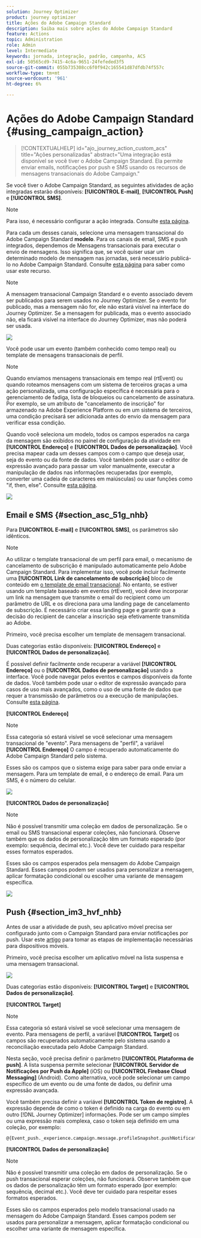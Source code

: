 ```yaml
---
solution: Journey Optimizer
product: journey optimizer
title: Ações do Adobe Campaign Standard
description: Saiba mais sobre ações do Adobe Campaign Standard
feature: Actions
topic: Administration
role: Admin
level: Intermediate
keywords: jornada, integração, padrão, campanha, ACS
exl-id: 50565cd9-7415-4c6a-9651-24fefeded3f5
source-git-commit: 055b735308cc6f0f942c165541d87dfdb74f557c
workflow-type: tm+mt
source-wordcount: '961'
ht-degree: 6%

---
```


# Ações do Adobe Campaign Standard {#using_campaign_action}

>[!CONTEXTUALHELP]
>id="ajo_journey_action_custom_acs"
>title="Ações personalizadas"
>abstract="Uma integração está disponível se você tiver o Adobe Campaign Standard. Ela permite enviar emails, notificações por push e SMS usando os recursos de mensagens transacionais do Adobe Campaign."

Se você tiver o Adobe Campaign Standard, as seguintes atividades de ação integradas estarão disponíveis: **[!UICONTROL E-mail]**, **[!UICONTROL Push]** e **[!UICONTROL SMS]**.

>[!NOTE]
>
>Para isso, é necessário configurar a ação integrada. Consulte [esta página](../action/acs-action.md).

Para cada um desses canais, selecione uma mensagem transacional do Adobe Campaign Standard **modelo**. Para os canais de email, SMS e push integrados, dependemos de Mensagens transacionais para executar o envio de mensagens. Isso significa que, se você quiser usar um determinado modelo de mensagem nas jornadas, será necessário publicá-lo no Adobe Campaign Standard. Consulte [esta página](https://experienceleague.adobe.com/docs/campaign-standard/using/communication-channels/transactional-messaging/getting-started-with-transactional-msg.html?lang=pt-BR) para saber como usar este recurso.

>[!NOTE]
>
>A mensagem transacional Campaign Standard e o evento associado devem ser publicados para serem usados no Journey Optimizer. Se o evento for publicado, mas a mensagem não for, ele não estará visível na interface do Journey Optimizer. Se a mensagem for publicada, mas o evento associado não, ela ficará visível na interface do Journey Optimizer, mas não poderá ser usada.

![](assets/journey59.png)

Você pode usar um evento (também conhecido como tempo real) ou template de mensagens transacionais de perfil.

>[!NOTE]
>
>Quando enviamos mensagens transacionais em tempo real (rtEvent) ou quando roteamos mensagens com um sistema de terceiros graças a uma ação personalizada, uma configuração específica é necessária para o gerenciamento de fadiga, lista de bloqueios ou cancelamento de assinatura. Por exemplo, se um atributo de &quot;cancelamento de inscrição&quot; for armazenado na Adobe Experience Platform ou em um sistema de terceiros, uma condição precisará ser adicionada antes do envio da mensagem para verificar essa condição.

Quando você seleciona um modelo, todos os campos esperados na carga da mensagem são exibidos no painel de configuração da atividade em **[!UICONTROL Endereço]** e **[!UICONTROL Dados de personalização]**. Você precisa mapear cada um desses campos com o campo que deseja usar, seja do evento ou da fonte de dados. Você também pode usar o editor de expressão avançado para passar um valor manualmente, executar a manipulação de dados nas informações recuperadas (por exemplo, converter uma cadeia de caracteres em maiúsculas) ou usar funções como &quot;if, then, else&quot;. Consulte [esta página](expression/expressionadvanced.md).

![](assets/journey60.png)

## Email e SMS {#section_asc_51g_nhb}

Para **[!UICONTROL E-mail]** e **[!UICONTROL SMS]**, os parâmetros são idênticos.

>[!NOTE]
>
>Ao utilizar o template transacional de um perfil para email, o mecanismo de cancelamento de subscrição é manipulado automaticamente pelo Adobe Campaign Standard. Para implementar isso, você pode incluir facilmente uma **[!UICONTROL Link de cancelamento de subscrição]** bloco de conteúdo em [o template de email transacional](https://experienceleague.adobe.com/docs/campaign-standard/using/communication-channels/transactional-messaging/getting-started-with-transactional-msg.html?lang=pt-BR). No entanto, se estiver usando um template baseado em eventos (rtEvent), você deve incorporar um link na mensagem que transmite o email do recipient como um parâmetro de URL e os direciona para uma landing page de cancelamento de subscrição. É necessário criar essa landing page e garantir que a decisão do recipient de cancelar a inscrição seja efetivamente transmitida ao Adobe.

Primeiro, você precisa escolher um template de mensagem transacional.

Duas categorias estão disponíveis: **[!UICONTROL Endereço]** e **[!UICONTROL Dados de personalização]**.

É possível definir facilmente onde recuperar a variável **[!UICONTROL Endereço]** ou o **[!UICONTROL Dados de personalização]** usando a interface. Você pode navegar pelos eventos e campos disponíveis da fonte de dados. Você também pode usar o editor de expressão avançado para casos de uso mais avançados, como o uso de uma fonte de dados que requer a transmissão de parâmetros ou a execução de manipulações. Consulte [esta página](expression/expressionadvanced.md).

**[!UICONTROL Endereço]**

>[!NOTE]
>
>Essa categoria só estará visível se você selecionar uma mensagem transacional de &quot;evento&quot;. Para mensagens de &quot;perfil&quot;, a variável **[!UICONTROL Endereço]** O campo é recuperado automaticamente do Adobe Campaign Standard pelo sistema.

Esses são os campos que o sistema exige para saber para onde enviar a mensagem. Para um template de email, é o endereço de email. Para um SMS, é o número do celular.

![](assets/journey61.png)

**[!UICONTROL Dados de personalização]**

>[!NOTE]
>
>Não é possível transmitir uma coleção em dados de personalização. Se o email ou SMS transacional esperar coleções, não funcionará. Observe também que os dados de personalização têm um formato esperado (por exemplo: sequência, decimal etc.). Você deve ter cuidado para respeitar esses formatos esperados.

Esses são os campos esperados pela mensagem do Adobe Campaign Standard. Esses campos podem ser usados para personalizar a mensagem, aplicar formatação condicional ou escolher uma variante de mensagem específica.

![](assets/journey62.png)

## Push {#section_im3_hvf_nhb}

Antes de usar a atividade de push, seu aplicativo móvel precisa ser configurado junto com o Campaign Standard para enviar notificações por push. Usar este [artigo](https://helpx.adobe.com/br/campaign/kb/integrate-mobile-sdk.html) para tomar as etapas de implementação necessárias para dispositivos móveis.

Primeiro, você precisa escolher um aplicativo móvel na lista suspensa e uma mensagem transacional.

![](assets/journey62bis.png)

Duas categorias estão disponíveis: **[!UICONTROL Target]** e **[!UICONTROL Dados de personalização]**.

**[!UICONTROL Target]**

>[!NOTE]
>
>Essa categoria só estará visível se você selecionar uma mensagem de evento. Para mensagens de perfil, a variável **[!UICONTROL Target]** os campos são recuperados automaticamente pelo sistema usando a reconciliação executada pelo Adobe Campaign Standard.

Nesta seção, você precisa definir o parâmetro **[!UICONTROL Plataforma de push]**. A lista suspensa permite selecionar **[!UICONTROL Servidor de Notificações por Push da Apple]** (iOS) ou **[!UICONTROL Firebase Cloud Messaging]** (Android). Como alternativa, você pode selecionar um campo específico de um evento ou de uma fonte de dados, ou definir uma expressão avançada.

Você também precisa definir a variável **[!UICONTROL Token de registro]**. A expressão depende de como o token é definido na carga do evento ou em outro [!DNL Journey Optimizer] informações. Pode ser um campo simples ou uma expressão mais complexa, caso o token seja definido em uma coleção, por exemplo:

```
@{Event_push._experience.campaign.message.profileSnapshot.pushNotificationTokens.first().token}
```

**[!UICONTROL Dados de personalização]**

>[!NOTE]
>
>Não é possível transmitir uma coleção em dados de personalização. Se o push transacional esperar coleções, não funcionará. Observe também que os dados de personalização têm um formato esperado (por exemplo: sequência, decimal etc.). Você deve ter cuidado para respeitar esses formatos esperados.

Esses são os campos esperados pelo modelo transacional usado na mensagem do Adobe Campaign Standard. Esses campos podem ser usados para personalizar a mensagem, aplicar formatação condicional ou escolher uma variante de mensagem específica.
